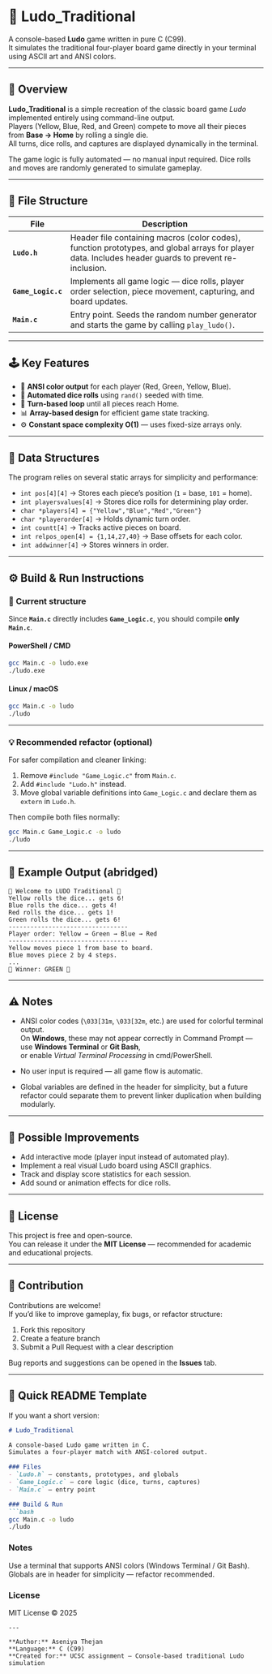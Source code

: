 # 🎲 Ludo_Traditional

A console-based **Ludo** game written in pure C (C99).  
It simulates the traditional four-player board game directly in your terminal using ASCII art and ANSI colors.

---

## 📘 Overview

**Ludo_Traditional** is a simple recreation of the classic board game *Ludo* implemented entirely using command-line output.  
Players (Yellow, Blue, Red, and Green) compete to move all their pieces from **Base → Home** by rolling a single die.  
All turns, dice rolls, and captures are displayed dynamically in the terminal.

The game logic is fully automated — no manual input required. Dice rolls and moves are randomly generated to simulate gameplay.

---

## 🧩 File Structure

| File | Description |
|------|--------------|
| **`Ludo.h`** | Header file containing macros (color codes), function prototypes, and global arrays for player data. Includes header guards to prevent re-inclusion. |
| **`Game_Logic.c`** | Implements all game logic — dice rolls, player order selection, piece movement, capturing, and board updates. |
| **`Main.c`** | Entry point. Seeds the random number generator and starts the game by calling `play_ludo()`. |

---

## 🕹️ Key Features

- 🎨 **ANSI color output** for each player (Red, Green, Yellow, Blue).  
- 🎲 **Automated dice rolls** using `rand()` seeded with time.  
- 🔁 **Turn-based loop** until all pieces reach Home.  
- 📊 **Array-based design** for efficient game state tracking.  
- ⚙️ **Constant space complexity O(1)** — uses fixed-size arrays only.  

---

## 🧮 Data Structures

The program relies on several static arrays for simplicity and performance:

- `int pos[4][4]` → Stores each piece’s position (`1` = base, `101` = home).  
- `int playersvalues[4]` → Stores dice rolls for determining play order.  
- `char *players[4] = {"Yellow","Blue","Red","Green"}`  
- `char *playerorder[4]` → Holds dynamic turn order.  
- `int countt[4]` → Tracks active pieces on board.  
- `int relpos_open[4] = {1,14,27,40}` → Base offsets for each color.  
- `int addwinner[4]` → Stores winners in order.

---

## ⚙️ Build & Run Instructions

### 🧱 Current structure
Since **`Main.c`** directly includes **`Game_Logic.c`**, you should compile **only `Main.c`**.

#### **PowerShell / CMD**
```bash
gcc Main.c -o ludo.exe
./ludo.exe
```

#### **Linux / macOS**
```bash
gcc Main.c -o ludo
./ludo
```

---

### 💡 Recommended refactor (optional)
For safer compilation and cleaner linking:

1. Remove `#include "Game_Logic.c"` from `Main.c`.  
2. Add `#include "Ludo.h"` instead.  
3. Move global variable definitions into `Game_Logic.c` and declare them as `extern` in `Ludo.h`.  

Then compile both files normally:
```bash
gcc Main.c Game_Logic.c -o ludo
./ludo
```

---

## 🧾 Example Output (abridged)

```
🎲 Welcome to LUDO Traditional 🎲
Yellow rolls the dice... gets 6!
Blue rolls the dice... gets 4!
Red rolls the dice... gets 1!
Green rolls the dice... gets 6!
---------------------------------
Player order: Yellow → Green → Blue → Red
---------------------------------
Yellow moves piece 1 from base to board.
Blue moves piece 2 by 4 steps.
...
🏁 Winner: GREEN 🏁
```

---

## ⚠️ Notes

- ANSI color codes (`\033[31m`, `\033[32m`, etc.) are used for colorful terminal output.  
  On **Windows**, these may not appear correctly in Command Prompt — use **Windows Terminal** or **Git Bash**,  
  or enable *Virtual Terminal Processing* in cmd/PowerShell.

- No user input is required — all game flow is automatic.

- Global variables are defined in the header for simplicity, but a future refactor could separate them to prevent linker duplication when building modularly.

---

## 🚀 Possible Improvements

- Add interactive mode (player input instead of automated play).  
- Implement a real visual Ludo board using ASCII graphics.  
- Track and display score statistics for each session.  
- Add sound or animation effects for dice rolls.

---

## 📜 License

This project is free and open-source.  
You can release it under the **MIT License** — recommended for academic and educational projects.

---

## 🤝 Contribution

Contributions are welcome!  
If you’d like to improve gameplay, fix bugs, or refactor structure:

1. Fork this repository  
2. Create a feature branch  
3. Submit a Pull Request with a clear description  

Bug reports and suggestions can be opened in the **Issues** tab.

---

## 🧾 Quick README Template

If you want a short version:

```markdown
# Ludo_Traditional

A console-based Ludo game written in C.  
Simulates a four-player match with ANSI-colored output.

### Files
- `Ludo.h` – constants, prototypes, and globals  
- `Game_Logic.c` – core logic (dice, turns, captures)  
- `Main.c` – entry point

### Build & Run
```bash
gcc Main.c -o ludo
./ludo
```

### Notes
Use a terminal that supports ANSI colors (Windows Terminal / Git Bash).  
Globals are in header for simplicity — refactor recommended.

### License
MIT License © 2025
```
---

**Author:** Aseniya Thejan  
**Language:** C (C99)  
**Created for:** UCSC assignment — Console-based traditional Ludo simulation
